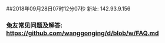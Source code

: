 ##2018年09月28日07时12分07秒 新址: 142.93.9.156
### 兔友常见问题及解答: https://github.com/wanggonging/d/blob/w/FAQ.md
